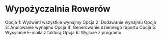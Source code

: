# Wypożyczalnia Rowerów

Opcja 1: Wyświetl wszystkie wynajmy
Opcja 2: Dodawanie wynajmu
Opcja 3: Anulowanie wynajmu
Opcja 4: Generowanie dziennego raportu
Opcja 5: Wysyłanie E-maila z fakturą
Opcja 6: Wyjście z programu

